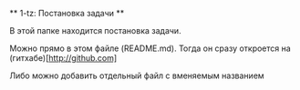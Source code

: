 ** 1-tz: Постановка задачи **

В этой папке находится постановка задачи. 

Можно прямо в этом файле (README.md). Тогда он сразу откроется на (гитхабе)[http://github.com] 

Либо можно добавить отдельный файл с вменяемым названием
